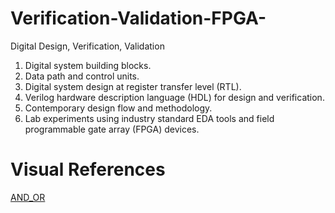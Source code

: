 # Verification-Validation-FPGA-
Digital Design, Verification, Validation

1. Digital system building blocks.
2. Data path and control units.
3. Digital system design at register transfer level (RTL).
4. Verilog hardware description language (HDL) for design and verification.
5. Contemporary design flow and methodology.
6. Lab experiments using industry standard EDA tools and field programmable gate array (FPGA) devices.

# Visual References
[AND_OR](https://github.com/cdalag/Verification-Validation-FPGA-/blob/master/Module%20AND_OR/Images%2C%20Tables%2C%20and%20Waveforms.md#module-and_or)
